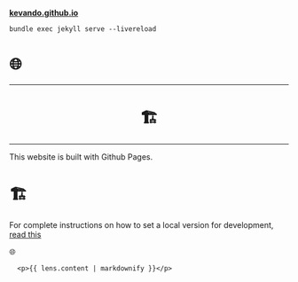 
**[kevando.github.io](https://kevando.github.io)**
```
bundle exec jekyll serve --livereload
```


# 🌐  


---

# <center> 🏗</center>

---

This website is built with Github Pages. 

# 🏗

For complete instructions on how to set a local version for development, [read this](TBD)

🌐


      <p>{{ lens.content | markdownify }}</p>
